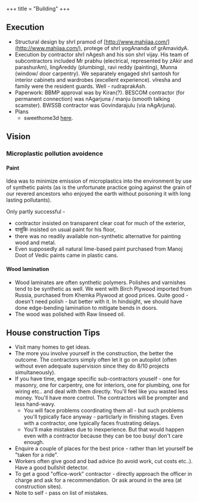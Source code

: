 +++
title = "Building"
+++

## Execution

- Structural design by shrI pramod of [http://www.mahijaa.com/](http://www.mahijaa.com/), protege of shrI yogAnanda of grAmavidyA.
- Execution by contractor shrI nAgesh and his son shrI vijay. His team of subcontractors included Mr prabhu (electrical, represented by zAkir and parashurAm), lingAreddy (plumbing), ravi reddy (painting), Munna (window/ door carpentry). We separately engaged shrI santosh for interior cabinets and wardrobes (excellent experience). vIresha and family were the resident guards. Well - rudraprakAsh.
- Paperwork: BBMP approval was by Kiran(?). BESCOM contractor (for permanent connection) was nAgarjuna / manju (smooth talking scamster). BWSSB contractor was Govindarajulu (via nAgArjuna).
- Plans
  - sweethome3d [here](http://www.sweethome3d.com/viewHome.jsp?id=2232).


## Vision
### Microplastic pollution avoidence
#### Paint
Idea was to minimize emission of microplastics into the environment by use of synthetic paints (as is the unfortunate practice going against the grain of our revered ancestors who enjoyed the earth without poisoning it with long lasting pollutants).

Only partly successful - 

- contractor insisted on transparent clear coat for much of the exterior, 
- वासुकिः insisted on usual paint for his floor,
- there was no readily available non-synthetic alternative for painting wood and metal.
- Even supposedly all natural lime-based paint purchased from Manoj Doot of Vedic paints came in plastic cans.

#### Wood lamination
- Wood laminates are often synthetic polymers. Polishes and varnishes tend to be synthetic as well. We went with Birch Plywood imported from Russia, purchased from Khemka Plywood at good prices. Quite good - doesn't need polish - but better with it. In hindsight, we should have done edge-bending lamination to mitigate bends in doors.
- The wood was polished with Raw linseed oil.


## House construction Tips
- Visit many homes to get ideas.
- The more you involve yourself in the construction, the better the outcome. The contractors simply often let it go on autopilot (often without even adequate supervision since they do 8/10 projects simultaneously).
- If you have time, engage specific sub-contractors youself - one for masonry, one for carpentry, one for interiors, one for plumbing, one for wiring etc.. and deal with them directly. You'll feel like you wasted less money. You'll have more control. The contractors will be prompter and less hand-wavy.
  - You will face problems coordinating them all - but such problems you'll typically face anyway - particlarly in finishing stages. Even with a contractor, one typically faces frustrating delays.
  - You'll make mistakes due to inexperience. But that would happen even with a contractor because they can be too busy/ don't care enough.
- Enquire a couple of places for the best price - rather than let yourself be "taken for a ride".
- Workers often give good and bad advice (to avoid work, cut costs etc..). Have a good bullshit detector.
- To get a good "office-work" contractor - directly approach the officer in charge and ask for a recommendation. Or ask around in the area (at construction sites). 
- Note to self - pass on list of mistakes.